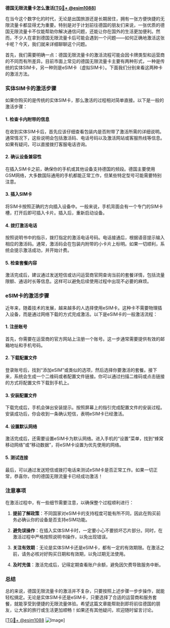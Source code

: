 **德国无限流量卡怎么激活[[TG💪+ @esim1088](https://t.me/s/esim1088)]**

在当今这个数字化的时代，无论是出国旅游还是长期居住，拥有一张方便快捷的无限流量卡都显得尤为重要。特别是对于计划前往德国的朋友们来说，一张优质的德国无限流量卡不仅能帮助你解决通信问题，还能让你在国外的生活更加便利。然而，不少人在拿到德国无限流量卡后可能会遇到一个问题——如何正确地激活这张卡呢？今天，我们就来详细聊聊这个问题。

首先，我们需要明确一点：德国无限流量卡的激活流程可能会因卡牌类型和运营商的不同而有所差异。目前市面上常见的德国无限流量卡主要有两种形式，一种是传统的实体SIM卡，另一种则是eSIM卡（虚拟SIM卡）。下面我们分别来看这两种卡的激活方法。

### 实体SIM卡的激活步骤

如果你购买的是传统的实体SIM卡，那么激活的过程相对简单直接。以下是一般的激活步骤：

#### 1. **检查卡内附带的信息**
   在收到实体SIM卡后，首先应该仔细查看包装内是否附带了激活所需的详细说明。通常情况下，这些说明会包括激活码、电话号码以及激活网站或客服热线等信息。如果有疑问，可以直接拨打客服电话咨询。

#### 2. **确认设备兼容性**
   在插入SIM卡之前，确保你的手机或其他设备支持德国的频段。德国主要使用GSM网络，大多数国际通用的手机都能正常工作，但某些特定型号可能需要特别注意。

#### 3. **插入SIM卡**
   将SIM卡按照正确的方向插入设备中。一般来说，手机背面会有一个专门的SIM卡槽，打开后即可插入卡片。插入后，重新启动设备。

#### 4. **拨打激活电话**
   按照说明书中的指示，拨打指定的激活电话号码。电话接通后，根据语音提示输入相应的激活码。通常，激活码会在包装内附带的小卡片上标明。如果一切顺利，系统会提示激活成功，并开始计费。

#### 5. **检查套餐内容**
   激活完成后，建议通过发送短信或访问运营商官网查询当前的套餐详情，包括流量限额、通话时长等信息。这样可以避免后续使用过程中出现不必要的麻烦。

### eSIM卡的激活步骤

近年来，随着技术的发展，越来越多的人选择使用eSIM卡。这种卡不需要物理插入设备，而是通过网络下载的方式完成激活。以下是eSIM卡的一般激活流程：

#### 1. **注册账号**
   首先，你需要在运营商的官方网站上注册一个账号。这一步通常需要提供有效的邮箱地址和手机号码。

#### 2. **下载配置文件**
   登录账号后，找到“添加eSIM”或类似的选项，然后选择你要激活的套餐。接下来，系统会生成一个二维码或者配置文件链接。你可以通过扫描二维码或点击链接的方式将配置文件下载到手机上。

#### 3. **安装配置文件**
   下载完成后，手机会弹出安装提示。按照屏幕上的指引完成配置文件的安装过程。安装成功后，你会收到一条确认短信，表明eSIM卡已经激活。

#### 4. **设置默认网络**
   激活完成后，还需要设置eSIM卡为默认网络。进入手机的“设置”菜单，找到“蜂窝移动网络”或“移动数据”，将eSIM卡设置为优先使用的网络。

#### 5. **测试连接**
   最后，可以通过发送短信或拨打电话来测试eSIM卡是否正常工作。如果一切正常，恭喜你，你的德国无限流量卡已经成功激活！

### 注意事项

在激活过程中，有一些细节需要注意，以确保整个过程顺利进行：

1. **提前了解政策**：不同国家对eSIM卡的支持程度可能有所不同，因此在购买前务必确认你的设备是否支持eSIM功能。
   
2. **避免误操作**：在插入实体SIM卡时，一定要小心不要损坏芯片部分。同时，在激活过程中严格按照说明书操作，以免出现错误。

3. **关注有效期**：无论是实体SIM卡还是eSIM卡，都有一定的有效期限。在激活之前，请务必核对好购买日期和有效期，以免过期无法使用。

4. **及时充值**：激活完成后，记得定期查看账户余额，避免因欠费导致服务中断。

### 总结

总的来说，德国无限流量卡的激活并不复杂，只要按照上述步骤一步步操作，就能轻松搞定。无论是实体SIM卡还是eSIM卡，只要选择了合适的运营商和服务套餐，就能享受到便捷的无限流量体验。希望这篇文章能帮助到即将前往德国的朋友，让大家的旅行或生活更加顺畅！如果还有其他疑问，欢迎随时留言讨论。

[[TG💪+ @esim1088](https://t.me/s/esim1088) ![Image](https://i.postimg.cc/4NQfJmqS/Snipaste-2025-05-13-00-14-12.png)]